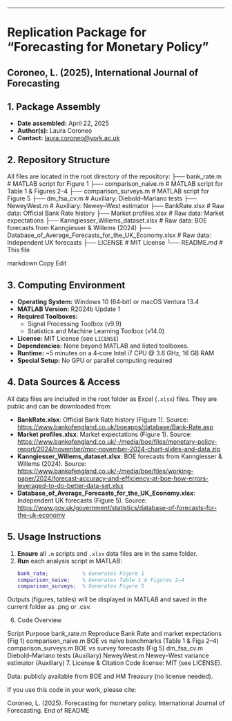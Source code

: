 ---------------------------------------------
# Replication Package for “Forecasting for Monetary Policy”  
**Coroneo, L. (2025), International Journal of Forecasting**  
---------------------------------------------

## 1. Package Assembly
- **Date assembled:** April 22, 2025  
- **Author(s):** Laura Coroneo  
- **Contact:** laura.coroneo@york.ac.uk  

## 2. Repository Structure  
All files are located in the root directory of the repository:
├── bank_rate.m # MATLAB script for Figure 1
├── comparison_naive.m # MATLAB script for Table 1 & Figures 2–4
├── comparison_surveys.m # MATLAB script for Figure 5
├── dm_fsa_cv.m # Auxiliary: Diebold–Mariano tests
├── NeweyWest.m # Auxiliary: Newey–West estimator
├── BankRate.xlsx # Raw data: Official Bank Rate history
├── Market profiles.xlsx # Raw data: Market expectations
├── Kanngiesser_Willems_dataset.xlsx # Raw data: BOE forecasts from Kanngiesser & Willems (2024)
├── Database_of_Average_Forecasts_for_the_UK_Economy.xlsx # Raw data: Independent UK forecasts
├── LICENSE # MIT License
└── README.md # This file

markdown
Copy
Edit

## 3. Computing Environment
- **Operating System:** Windows 10 (64‑bit) or macOS Ventura 13.4  
- **MATLAB Version:** R2024b Update 1  
- **Required Toolboxes:**  
  - Signal Processing Toolbox (v9.9)  
  - Statistics and Machine Learning Toolbox (v14.0)  
- **License:** MIT License (see `LICENSE`)  
- **Dependencies:** None beyond MATLAB and listed toolboxes.  
- **Runtime:** ~5 minutes on a 4‑core Intel i7 CPU @ 3.6 GHz, 16 GB RAM  
- **Special Setup:** No GPU or parallel computing required  

## 4. Data Sources & Access  
All data files are included in the root folder as Excel (`.xlsx`) files. They are public and can be downloaded from:

- **BankRate.xlsx**: Official Bank Rate history (Figure 1). Source: https://www.bankofengland.co.uk/boeapps/database/Bank-Rate.asp  
- **Market profiles.xlsx**: Market expectations (Figure 1). Source: https://www.bankofengland.co.uk/-/media/boe/files/monetary-policy-report/2024/november/mpr-november-2024-chart-slides-and-data.zip  
- **Kanngiesser_Willems_dataset.xlsx**: BOE forecasts from Kanngiesser & Willems (2024). Source: https://www.bankofengland.co.uk/-/media/boe/files/working-paper/2024/forecast-accuracy-and-efficiency-at-boe-how-errors-leveraged-to-do-better-data-set.xlsx  
- **Database_of_Average_Forecasts_for_the_UK_Economy.xlsx**: Independent UK forecasts (Figure 5). Source: https://www.gov.uk/government/statistics/database-of-forecasts-for-the-uk-economy  

## 5. Usage Instructions
1. **Ensure** all `.m` scripts and `.xlsx` data files are in the same folder.  
2. **Run** each analysis script in MATLAB:
   ```matlab
   bank_rate;           % Generates Figure 1
   comparison_naive;    % Generates Table 1 & Figures 2–4
   comparison_surveys;  % Generates Figure 5
Outputs (figures, tables) will be displayed in MATLAB and saved in the current folder as .png or .csv.

6. Code Overview

Script	Purpose
bank_rate.m	Reproduce Bank Rate and market expectations (Fig 1)
comparison_naive.m	BOE vs naïve benchmarks (Table 1 & Figs 2–4)
comparison_surveys.m	BOE vs survey forecasts (Fig 5)
dm_fsa_cv.m	Diebold–Mariano tests (Auxiliary)
NeweyWest.m	Newey–West variance estimator (Auxiliary)
7. License & Citation
Code license: MIT (see LICENSE).

Data: publicly available from BOE and HM Treasury (no license needed).

If you use this code in your work, please cite:

Coroneo, L. (2025). Forecasting for monetary policy. International Journal of Forecasting.
End of README

